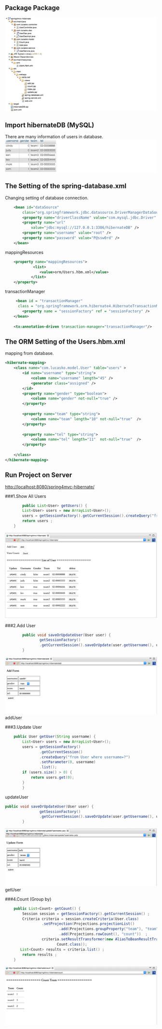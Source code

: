 Package Package
----------------------------
![image](https://github.com/lucas0x6b6f/spring4mvc-hibernate/blob/master/src/main/resources/image/package-explorer.png)


Import hibernateDB (MySQL)
----------------------------
There are many information of users in database.
![image](https://github.com/lucas0x6b6f/spring4mvc-hibernate/blob/master/src/main/resources/image/hibernateDB.png)


The Setting of the spring-database.xml
----------------------------
Changing setting of database connection.
``` XML
	<bean id="dataSource"
		class="org.springframework.jdbc.datasource.DriverManagerDataSource">
		<property name="driverClassName" value="com.mysql.jdbc.Driver" />
		<property name="url"
			value="jdbc:mysql://127.0.0.1:3306/hibernateDB" />
		<property name="username" value="root" />
		<property name="password" value="P@ssw0rd" />
	</bean>
```
>

mappingResources
``` XML
	<property name="mappingResources">
			 <list>
				<value>orm/Users.hbm.xml</value>
			</list>
	</property>
```
>

transactionManager
``` XML
	 <bean id = "transactionManager" 
	  class = "org.springframework.orm.hibernate4.HibernateTransactionManager">
        <property name = "sessionFactory" ref = "sessionFactory" />
    </bean>
    
	<tx:annotation-driven transaction-manager="transactionManager"/>	
```



The ORM Setting of the Users.hbm.xml
----------------------------
mapping from database.
```XML
<hibernate-mapping>
	<class name="com.lucasko.model.User" table="users" >
		<id name="username" type="string">
			<column name="username" length="45" />
			<generator class="assigned" />
		</id>
		<property name="gender" type="boolean">
			<column name="gender" not-null="true" />
		</property>

		<property name="team" type="string">
			<column name="team" length="10" not-null="true"  />
		</property>
		
		<property name="tel" type="string">
			<column name="tel" length="11"  not-null="true"  />
		</property>

	</class>
</hibernate-mapping>

```

Run Project on Server
-----------------------------
[http://localhost:8080/spring4mvc-hibernate/](http://localhost:8080/spring4mvc-hibernate/)

###1.Show All Users
``` JAVA
		public List<User> getUsers() {
		List<User> users = new ArrayList<User>();
		users = getSessionFactory().getCurrentSession().createQuery("from User").list();
		return users ;
	}

``` 
![image](https://github.com/lucas0x6b6f/spring4mvc-hibernate/blob/master/src/main/resources/image/index.png)

###2.Add User
``` JAVA
		public void saveOrUpdateUser(User user) {
	        	getSessionFactory()
				.getCurrentSession().saveOrUpdate(user.getUsername(), user);
	    }
``` 
![image](https://github.com/lucas0x6b6f/spring4mvc-hibernate/blob/master/src/main/resources/image/add.png)
addUser

###3.Update User
``` JAVA
	public User getUser(String username) {
		List<User> users = new ArrayList<User>();
		users = getSessionFactory()
				.getCurrentSession()
				.createQuery("from User where username=?")
				.setParameter(0, username)
				.list();
		if (users.size() > 0) {
			return users.get(0);
		}
		}
``` 
>

updateUser
``` JAVA
public void saveOrUpdateUser(User user) {
	        	getSessionFactory()
				.getCurrentSession().saveOrUpdate(user.getUsername(), user);
	    }
``` 
![image](https://github.com/lucas0x6b6f/spring4mvc-hibernate/blob/master/src/main/resources/image/update.png)
getUser


###4.Count (Group by)
``` JAVA
	public List<Count> getCount() {
		Session session = getSessionFactory().getCurrentSession() ;
		Criteria criteria = session.createCriteria(User.class)
				 .setProjection(Projections.projectionList()
						 .add(Projections.groupProperty("team"), "team")
						 .add(Projections.rowCount(), "count"))  ;
	             criteria.setResultTransformer(new AliasToBeanResultTransformer(
	     				Count.class));
	   List<Count> results = criteria.list() ;
		return results ;
	}
``` 
![image](https://github.com/lucas0x6b6f/spring4mvc-hibernate/blob/master/src/main/resources/image/count.png)
